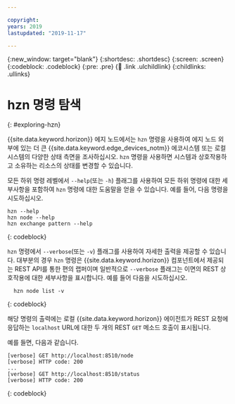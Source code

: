 ```yaml
---

copyright:
years: 2019
lastupdated: "2019-11-17"

---
```


{:new_window: target="blank"}
{:shortdesc: .shortdesc}
{:screen: .screen}
{:codeblock: .codeblock}
{:pre: .pre}
{:child: .link .ulchildlink}
{:childlinks: .ullinks}

# hzn 명령 탐색
{: #exploring-hzn}

{{site.data.keyword.horizon}} 에지 노드에서는 `hzn` 명령을 사용하여 에지 노드 외부에 있는 더 큰 {{site.data.keyword.edge_devices_notm}} 에코시스템 또는 로컬 시스템의 다양한 상태 측면을 조사하십시오. `hzn` 명령을 사용하면 시스템과 상호작용하고 소유하는 리소스의 상태를 변경할 수 있습니다.

모든 하위 명령 레벨에서 `--help`(또는 `-h`) 플래그를 사용하여 모든 하위 명령에 대한 세부사항을 포함하여 `hzn` 명령에 대한 도움말을 얻을 수 있습니다. 예를 들어, 다음 명령을 시도하십시오.

```
hzn --help
hzn node --help
hzn exchange pattern --help
```
{: codeblock}

`hzn` 명령에서 `--verbose`(또는 `-v`) 플래그를 사용하여 자세한 출력을 제공할 수 있습니다. 대부분의 경우 `hzn` 명령은 {{site.data.keyword.horizon}} 컴포넌트에서 제공되는 REST API를 통한 편의 랩퍼이며 일반적으로 `--verbose` 플래그는 이면의 REST 상호작용에 대한 세부사항을 표시합니다. 예를 들어 다음을 시도하십시오.

```
  hzn node list -v
```  
{: codeblock}

해당 명령의 출력에는 로컬 {{site.data.keyword.horizon}} 에이전트가 REST 요청에 응답하는 `localhost` URL에 대한 두 개의 REST `GET` 메소드 호출이 표시됩니다.

예를 들면, 다음과 같습니다.

```
[verbose] GET http://localhost:8510/node
[verbose] HTTP code: 200
...
[verbose] GET http://localhost:8510/status
[verbose] HTTP code: 200
```  
{: codeblock}
